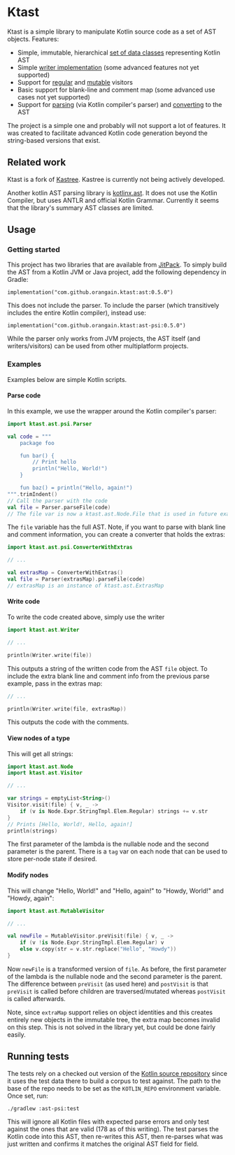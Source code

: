 # Ktast

Ktast is a simple library to manipulate Kotlin source code as a set of AST objects. Features:

* Simple, immutable, hierarchical [set of data classes](ast/ast-common/src/main/kotlin/ktast/ast/Node.kt) representing
  Kotlin AST
* Simple [writer implementation](ast/ast-common/src/main/kotlin/ktast/ast/Writer.kt) (some advanced features not yet
  supported)
* Support for [regular](ast/ast-common/src/main/kotlin/ktast/ast/Visitor.kt) and
  [mutable](ast/ast-common/src/main/kotlin/ktast/ast/MutableVisitor.kt) visitors
* Basic support for blank-line and comment map (some advanced use cases not yet supported)
* Support for [parsing](ast-psi/src/main/kotlin/ktast/ast/psi/Parser.kt) (via Kotlin compiler's parser) and
  [converting](ast-psi/src/main/kotlin/ktast/ast/psi/Converter.kt) to the AST

The project is a simple one and probably will not support a lot of features. It was created to facilitate advanced
Kotlin code generation beyond the string-based versions that exist.

## Related work

Ktast is a fork of [Kastree](https://github.com/cretz/kastree). Kastree is currently not being actively developed.

Another kotlin AST parsing library is [kotlinx.ast](https://github.com/kotlinx/ast). It does not use the Kotlin
Compiler, but uses ANTLR and official Kotlin Grammar. Currently it seems that the library's summary AST classes are
limited.

## Usage

### Getting started

This project has two libraries that are available from [JitPack](https://jitpack.io/). To simply build the AST from a
Kotlin JVM or Java project, add the following dependency in Gradle:

    implementation("com.github.orangain.ktast:ast:0.5.0")

This does not include the parser. To include the parser (which transitively includes the entire Kotlin compiler),
instead use:

    implementation("com.github.orangain.ktast:ast-psi:0.5.0")

While the parser only works from JVM projects, the AST itself (and writers/visitors) can be used from other
multiplatform projects.

### Examples

Examples below are simple Kotlin scripts.

#### Parse code

In this example, we use the wrapper around the Kotlin compiler's parser:

```kotlin
import ktast.ast.psi.Parser

val code = """
    package foo

    fun bar() {
        // Print hello
        println("Hello, World!")
    }

    fun baz() = println("Hello, again!")
""".trimIndent()
// Call the parser with the code
val file = Parser.parseFile(code)
// The file var is now a ktast.ast.Node.File that is used in future examples...
```

The `file` variable has the full AST. Note, if you want to parse with blank line and comment information, you can create
a converter that holds the extras:

```kotlin
import ktast.ast.psi.ConverterWithExtras

// ...

val extrasMap = ConverterWithExtras()
val file = Parser(extrasMap).parseFile(code)
// extrasMap is an instance of ktast.ast.ExtrasMap
```

#### Write code

To write the code created above, simply use the writer

```kotlin
import ktast.ast.Writer

// ...

println(Writer.write(file))
```

This outputs a string of the written code from the AST `file` object. To include the extra blank line and comment info
from the previous parse example, pass in the extras map:

```kotlin
// ...

println(Writer.write(file, extrasMap))
```

This outputs the code with the comments.

#### View nodes of a type

This will get all strings:

```kotlin
import ktast.ast.Node
import ktast.ast.Visitor

// ...

var strings = emptyList<String>()
Visitor.visit(file) { v, _ ->
    if (v is Node.Expr.StringTmpl.Elem.Regular) strings += v.str
}
// Prints [Hello, World!, Hello, again!]
println(strings)
```

The first parameter of the lambda is the nullable node and the second parameter is the parent. There is a `tag` var on
each node that can be used to store per-node state if desired.

#### Modify nodes

This will change "Hello, World!" and "Hello, again!" to "Howdy, World!" and "Howdy, again":

```kotlin
import ktast.ast.MutableVisitor

// ...

val newFile = MutableVisitor.preVisit(file) { v, _ ->
    if (v !is Node.Expr.StringTmpl.Elem.Regular) v
    else v.copy(str = v.str.replace("Hello", "Howdy"))
}
```

Now `newFile` is a transformed version of `file`. As before, the first parameter of the lambda is the nullable node and
the second parameter is the parent. The difference between `preVisit` (as used here) and `postVisit` is that `preVisit`
is called before children are traversed/mutated whereas `postVisit` is called afterwards.

Note, since `extraMap` support relies on object identities and this creates entirely new objects in the immutable tree,
the extra map becomes invalid on this step. This is not solved in the library yet, but could be done fairly easily.

## Running tests

The tests rely on a checked out version of the [Kotlin source repository](https://github.com/JetBrains/kotlin) since it
uses the test data there to build a corpus to test against. The path to the base of the repo needs to be set as the
`KOTLIN_REPO` environment variable. Once set, run:

    ./gradlew :ast-psi:test

This will ignore all Kotlin files with expected parse errors and only test against the ones that are valid (178 as of
this writing). The test parses the Kotlin code into this AST, then re-writes this AST, then re-parses what was just
written and confirms it matches the original AST field for field.
